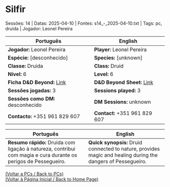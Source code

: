 # Silfir

Sessões: 14 | Datas: 2025-04-10 | Fontes: s14_-_2025-04-10.txt | Tags: pc, druida | Jogador: Leonel Pereira

| Português | English |
|-----------|---------|
| **Jogador:** Leonel Pereira | **Player:** Leonel Pereira |
| **Espécie:** [desconhecido] | **Species:** [unknown] |
| **Classe:** Druida | **Class:** Druid |
| **Nível:** 6 | **Level:** 6 |
| **Ficha D&D Beyond:** [Link](https://www.dndbeyond.com/characters/142668827) | **D&D Beyond Sheet:** [Link](https://www.dndbeyond.com/characters/142668827) |
| **Sessões jogadas:** 3 | **Sessions played:** 3 |
| **Sessões como DM:** desconhecido | **DM Sessions:** unknown |
| **Contacto:** +351 961 829 607 | **Contact:** +351 961 829 607 |

| Português | English |
|-----------|---------|
| **Resumo rápido:** Druida com ligação à natureza, contribui com magia e cura durante os perigos de Pessegueiro. | **Quick synopsis:** Druid connected to nature, provides magic and healing during the dangers of Pessegueiro. |

[(Voltar a PCs / Back to PCs)](pcs.md)  
[(Voltar à Página Inicial / Back to Home Page)](../../home.md)







